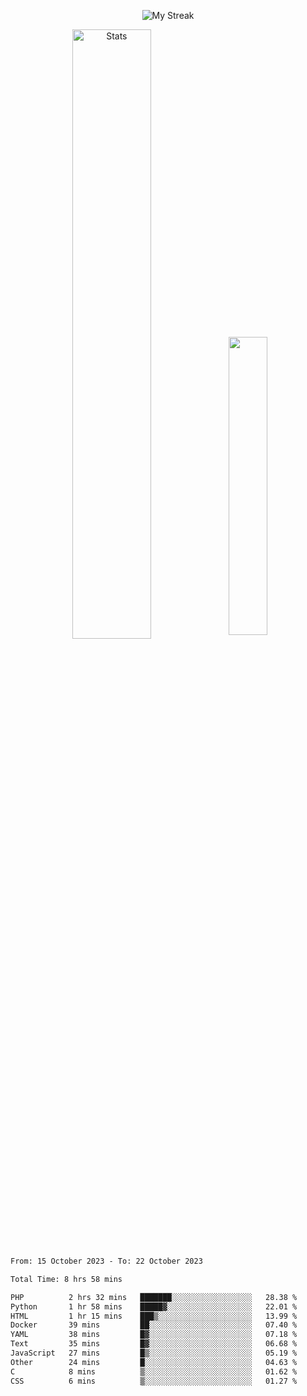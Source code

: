 <p align="center">
<picture>
  <source media="(prefers-color-scheme: dark)" srcset="http://github-readme-streak-stats.herokuapp.com?user=semolik&theme=dark&hide_border=true&background=DD272700">
  <img alt="My Streak" src="http://github-readme-streak-stats.herokuapp.com?user=semolik&hide_border=true">
</picture>
</p>
<div align="center">
  <picture>
    <source media="(prefers-color-scheme: dark)" srcset="https://github-readme-stats.vercel.app/api?username=semolik&show_icons=true&bg_color=DD272700&hide_border=true&theme=dark">
        <img alt="Stats" src="https://github-readme-stats.vercel.app/api?username=semolik&show_icons=true&bg_color=DD272700&hide_border=true" width="50%" >
  </picture>
  <sup>
  <picture>
  <source media="(prefers-color-scheme: dark)" srcset="https://github-readme-stats.vercel.app/api/top-langs/?username=semolik&layout=compact&hide_border=true&bg_color=DD272700&theme=dark">
  <img src="https://github-readme-stats.vercel.app/api/top-langs/?username=semolik&layout=compact&hide_border=true" width="35%" />
  </picture>
  </sup>
</div>
<!--START_SECTION:waka-->

```txt
From: 15 October 2023 - To: 22 October 2023

Total Time: 8 hrs 58 mins

PHP          2 hrs 32 mins   ███████░░░░░░░░░░░░░░░░░░   28.38 %
Python       1 hr 58 mins    █████▓░░░░░░░░░░░░░░░░░░░   22.01 %
HTML         1 hr 15 mins    ███▒░░░░░░░░░░░░░░░░░░░░░   13.99 %
Docker       39 mins         ██░░░░░░░░░░░░░░░░░░░░░░░   07.40 %
YAML         38 mins         █▓░░░░░░░░░░░░░░░░░░░░░░░   07.18 %
Text         35 mins         █▓░░░░░░░░░░░░░░░░░░░░░░░   06.68 %
JavaScript   27 mins         █▒░░░░░░░░░░░░░░░░░░░░░░░   05.19 %
Other        24 mins         █░░░░░░░░░░░░░░░░░░░░░░░░   04.63 %
C            8 mins          ▒░░░░░░░░░░░░░░░░░░░░░░░░   01.62 %
CSS          6 mins          ▒░░░░░░░░░░░░░░░░░░░░░░░░   01.27 %
```

<!--END_SECTION:waka-->

